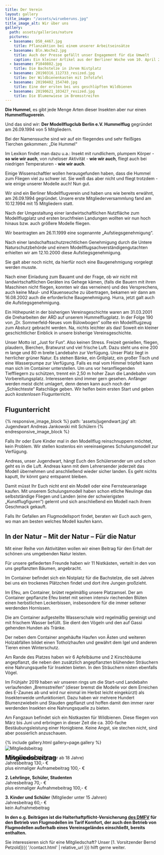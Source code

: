 ```yaml
---
title: Der Verein
layout: gallery
title_image: "/assets/wirueberuns.jpg"
title_image_alt: Wir über uns
gallery:
  path: assets/galleries/nature
  pictures:
  - basename: D50_4467.jpg
    title: Pflanzaktion bei einem unserer Arbeitseinsätze
  - basename: Bln.Woche2.jpg
    title: Auch der Presse gefällt unser Engagement für die Umwelt
    caption: Ein kleiner Artikel aus der Berliner Woche vom 10. April 2019
  - basename: P1040802.jpg
    title: Die Bachstelze in ihrem Nistplatz
  - basename: 20190316_112733_resized.jpg
    title: Der Wildbienenkasten mit Infotafel
  - basename: 20190402_154740.jpg
    title: Eine der ersten bei uns geschlüpften Wildbienen
  - basename: 20190621_103427_resized.jpg
    title: Die Blumenwiese im Bremsstreifen
---
```


**Die Hummel**,
es gibt jede Menge Arten dieser Insekten aber nur einen **Hummelflugverein**.

Und das sind wir:
**Der Modellflugclub Berlin e.V. Hummelflug**
gegründet am 26.09.1994 von 5 Mitgliedern.

Bei der Namenssuche sind wir auf ein fliegendes und sehr fleißiges Tierchen gekommen: „Die Hummel“

Im Lexikon findet man dazu u.a.:
Insekt mit rundlichem, plumpem Körper - **so wie wir auch**,
von ruheloser Aktivität - **wie wir auch**,
fliegt auch bei niedrigen Temperaturen - **wie wir auch**.


Einige Wissenschaftler wollen herausgefunden haben, dass die Hummel zum Fliegen viel zu schwer ist. Sie weiß das aber nicht und fliegt trotzdem - wie einige unserer Modelle auch!
Nun gut.

Wir sind ein Berliner Modellflugverein und haben uns wie bereits erwähnt, am 26.09.1994 gegründet.
Unsere erste Mitgliederversammlung fand am 10.12.1994 mit 15 Mitgliedern statt.

Nach der Umgestaltung einer landwirtschaftlichen Nutzfläche zum Modellflugplatz und ersten bruchfreien Landungen wollten wir nun hoch hinaus bzw. auch größere Modelle fliegen.

Wir beantragten am 26.11.1999 eine sogenannte „Aufstiegsgenehmigung“.

Nach einer landschaftsschutzrechtlichen Genehmigung durch die Untere Naturschutzbehörde und einem Modellflugsachverständigengutachten erhielten wir am 12.10.2000 diese Aufstiegsgenehmigung.

Sie galt aber noch nicht, da hierfür noch eine Baugenehmigung vorgelegt werden musste.

Nach einer Einladung zum Bauamt und der Frage, ob wir nicht mit landwirtschaftlichen Geräten ins Gehege kämen, (falls die Bauern mit ihren Maschinen nicht fliegen, konnten wir das verneinen) und des Versprechens, auch keine Maul- und Klauenseuche zu übertragen, bekamen wir dann am 16.08.2002 auch die erforderliche Baugenehmigung. Hurra, jetzt galt auch die Aufstiegsgenehmigung.

Ein Höhepunkt in der bisherigen Vereinsgeschichte waren am 31.03.2001 die Dreharbeiten der ARD auf unserem Hummelflugplatz. In der Folge 190 von „Dr. Sommerfeld-Neues vom Bülowbogen“ sollte ein Modellflugzeug zum Absturz gebracht werden. Na, nichts leichter als das! Soweit ein kleiner geschichtlicher Einblick in unsere bisherige Vereinsgeschichte.

Unser Motto ist „Just for Fun“. Also keinen Stress. Freizeit genießen, fliegen, plaudern, Bierchen, Bratwurst und viel frische Luft.
Dazu steht uns eine 200 m lange und 80 m breite Landebahn zur Verfügung. Unser Platz liegt in herrlicher grüner Natur. Es stehen Bänke, ein Grillplatz, ein großer Tisch und eine Wasserpumpe zur Verfügung. Falls es mal vom Himmel tröpfelt kann man sich im Container unterstellen. Um uns vor heranfliegenden Tieffliegern zu schützen, trennt ein 2,50 m hoher Zaun die Landebahn vom Vorbereitungsplatz.
Interessenten sind immer gern gesehen. Anfänger werden meist dicht umlagert, denn denen kann auch noch der „Schlechteste“ Ratschläge geben. Wir helfen beim ersten Start und geben auch *kostenlosen* Flugunterricht.

## Flugunterricht

{% responsive_image_block %}
  path: 'assets/jugendwart.jpg'
  alt: Jugendwart Andreas Jankowski mit Schülern
{% endresponsive_image_block %}

Falls Ihr oder Eure Kinder mal in den Modellflug reinschnuppern möchtet,
kein Problem. Wir stellen kostenlos ein vereinseigenes Schulungsmodell zur Verfügung.

Andreas, unser Jugendwart, hängt Euch den Schülersender um und schon geht es in die Luft. Andreas kann mit dem Lehrersender jederzeit das Modell übernehmen und anschließend wieder sicher landen. Es geht nichts kaputt, Ihr könnt ganz entspannt bleiben.

Damit müsst Ihr Euch nicht erst ein Modell oder eine Fernsteueranlage kaufen.
Mit unserem Schulungsmodell haben schon etliche Neulinge das selbstständige Fliegen und Landen (eine der schwierigsten „Kunstflugfiguren“) gelernt und sich anschließend ein Modell nach ihrem Geschmack gekauft.

Falls Ihr Gefallen am Flugmodellsport findet, beraten wir Euch auch gern, wo man am besten welches Modell kaufen kann.

## In der Natur – Mit der Natur – Für die Natur

Mit einer Reihe von Aktivitäten wollen wir einen Beitrag für den Erhalt der schönen uns umgebenden Natur leisten.

Für unsere gefiederten Freunde haben wir 11 Nistkästen, verteilt in den von uns gepflanzten Bäumen, angebracht.

Im Container befindet sich ein Nistplatz für die Bachstelze, die seit Jahren bei uns ein trockenes Plätzchen findet und dort ihre Jungen großzieht.

Im Efeu, am Container, brütet regelmäßig unsere Platzamsel. Der am Container gepflanzte Efeu bietet mit seinen intensiv riechenden Blüten einen herbstlichen Leckerbissen, insbesondere für die immer seltener werdenden Hornissen.

Die am Container aufgestellte Wasserschale wird regelmäßig gereinigt und mit frischem Wasser befüllt. Sie dient den Vögeln und den auf Gassi gehenden Hunden als Tränke.

Der neben dem Container angehäufte Haufen von Ästen und weiteren Holzabfällen bildet einen Totholzhaufen und gewährt dem Igel und anderen Tieren einen Winterschutz.

Am Rande des Platzes haben wir 6 Apfelbäume und 2 Kirschbäume angepflanzt, die neben den zusätzlich angepflanzten blühenden Sträuchern eine Nahrungsquelle für Insekten bieten. In den Sträuchern nisten ebenfalls Vögel.

Im Frühjahr 2019 haben wir unseren rings um die Start-und Landebahn verlaufenden „Bremsstreifen“ (dieser bremst die Modelle vor dem Erreichen des E-Zaunes ab und wird nur einmal im Herbst leicht eingekürzt) als Insektenweide umfunktioniert. Dazu haben wir mehrere Hundert Blumenzwiebeln und Stauden gepflanzt und hoffen damit den immer rarer werdenden Insekten eine Nahrungsquelle zu bieten.

Am Fangzaun befindet sich ein Nistkasten für Wildbienen. Diese fliegen von März bis Juni und erbringen in dieser Zeit die ca. 300-fache Bestäubungsleistung einer Honigbiene. Keine Angst, sie stechen nicht, sind aber possierlich anzuschauen.

{% include gallery.html gallery=page.gallery %}

## Mitgliedsbeitrag

<div class="post-title-image" style="margin-top: -70px;">
  <img src="{{ '/assets/mitgliedsbeitrag.jpg' | relative_url }}" alt="Mitgliedsbeitrag">
</div>

**1. Erwachsene** (Mitglieder ab 18 Jahre)<br>
Jahresbeitrag 130,- €<br>
plus einmaliger Aufnamebeitrag 100,- €

**2. Lehrlinge, Schüler, Studenten**<br>
Jahresbeitrag 70,- €<br>
plus einmaliger Aufnahmebeitrag 100,- €

**3. Kinder und Schüler** (Mitglieder unter 15 Jahren)<br>
Jahresbeitrag 60,- €<br>
kein Aufnahmebeitrag

**In den o.g. Beiträgen ist die Halterhaftpflicht-Versicherung [des DMFV](https://www.dmfv.aero) für den Betrieb von Flugmodellen im Tarif Komfort, der auch den Betrieb von Flugmodellen außerhalb eines Vereinsgeländes einschließt, bereits enthalten.**

Sie interessieren sich für eine Mitgliedschaft? Unser
[1. Vorsitzender Bernd Petzold]({{ '/contact.html' | relative_url }}) hilft gerne weiter.
